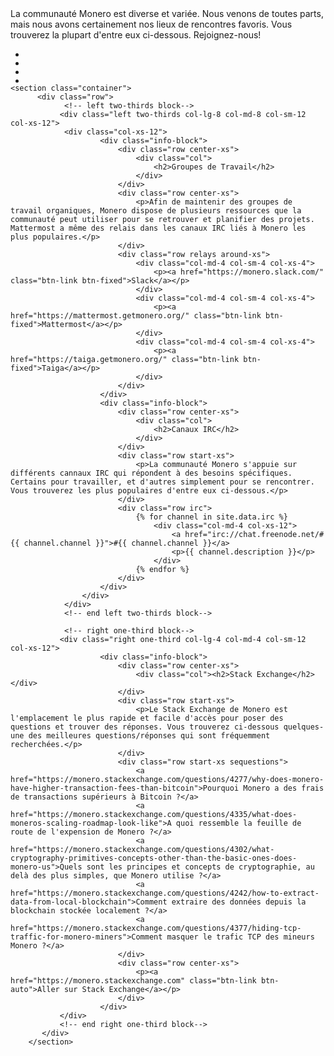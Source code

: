 <div markdown="1" class="text-center container description">
La communauté Monero est diverse et variée. Nous venons de toutes parts, mais nous avons certainement nos lieux de rencontres favoris. Vous trouverez la plupart d'entre eux ci-dessous. Rejoignez-nous!
</div>

<div class="hangouts">
    <section class="container">   
        <ul class="row center-xs">
            <li>
                <a href="https://twitter.com/monerocurrency" target="_blank" rel="noreferrer noopener"><div class="social-icon twitter"></div></a>
            </li>
            <li>
                <a href="https://reddit.com/r/monero" target="_blank" rel="noreferrer noopener"><div class="social-icon reddit"></div></a>
            </li>
            <li>
                <a href="https://www.facebook.com/monerocurrency/" target="_blank" rel="noreferrer noopener"><div class="social-icon facebook"></div></a>
            </li>
            <li>
                <a href="https://github.com/monero-project" target="_blank" rel="noreferrer noopener"><div class="social-icon github"></div></a>
            </li>
        </ul>
    </section>

    <section class="container">
          <div class="row">
                <!-- left two-thirds block-->
               <div class="left two-thirds col-lg-8 col-md-8 col-sm-12 col-xs-12">
                <div class="col-xs-12">
                        <div class="info-block">
                            <div class="row center-xs">
                                <div class="col">
                                    <h2>Groupes de Travail</h2>
                                </div>
                            </div>
                            <div class="row center-xs">
                                <p>Afin de maintenir des groupes de travail organiques, Monero dispose de plusieurs ressources que la communauté peut utiliser pour se retrouver et planifier des projets. Mattermost a même des relais dans les canaux IRC liés à Monero les plus populaires.</p>
                            </div>
                            <div class="row relays around-xs">
                                <div class="col-md-4 col-sm-4 col-xs-4">
                                    <p><a href="https://monero.slack.com/" class="btn-link btn-fixed">Slack</a></p>
                                </div>
                                <div class="col-md-4 col-sm-4 col-xs-4">
                                    <p><a href="https://mattermost.getmonero.org/" class="btn-link btn-fixed">Mattermost</a></p>
                                </div>
                                <div class="col-md-4 col-sm-4 col-xs-4">
                                    <p><a href="https://taiga.getmonero.org/" class="btn-link btn-fixed">Taiga</a></p>
                                </div>
                            </div>
                        </div>
                        <div class="info-block">
                            <div class="row center-xs">
                                <div class="col">
                                    <h2>Canaux IRC</h2>
                                </div>
                            </div>
                            <div class="row start-xs">
                                <p>La communauté Monero s'appuie sur différents cannaux IRC qui répondent à des besoins spécifiques. Certains pour travailler, et d'autres simplement pour se rencontrer. Vous trouverez les plus populaires d'entre eux ci-dessous.</p>
                            </div>
                            <div class="row irc">
                                {% for channel in site.data.irc %}
                                    <div class="col-md-4 col-xs-12">
                                        <a href="irc://chat.freenode.net/#{{ channel.channel }}">#{{ channel.channel }}</a>
                                        <p>{{ channel.description }}</p>
                                    </div>
                                {% endfor %}
                            </div>
                        </div>
                    </div>
                </div>
                <!-- end left two-thirds block-->

                <!-- right one-third block-->
               <div class="right one-third col-lg-4 col-md-4 col-sm-12 col-xs-12">
                        <div class="info-block">
                            <div class="row center-xs">
                                <div class="col"><h2>Stack Exchange</h2></div>
                            </div>
                            <div class="row start-xs">
                                <p>Le Stack Exchange de Monero est l'emplacement le plus rapide et facile d'accès pour poser des questions et trouver des réponses. Vous trouverez ci-dessous quelques-une des meilleures questions/réponses qui sont fréquemment recherchées.</p>
                            </div>
                            <div class="row start-xs sequestions">
                                <a href="https://monero.stackexchange.com/questions/4277/why-does-monero-have-higher-transaction-fees-than-bitcoin">Pourquoi Monero a des frais de transactions supérieurs à Bitcoin ?</a>
                                <a href="https://monero.stackexchange.com/questions/4335/what-does-moneros-scaling-roadmap-look-like">A quoi ressemble la feuille de route de l'expension de Monero ?</a>
                                <a href="https://monero.stackexchange.com/questions/4302/what-cryptography-primitives-concepts-other-than-the-basic-ones-does-monero-us">Quels sont les principes et concepts de cryptographie, au delà des plus simples, que Monero utilise ?</a>
                                <a href="https://monero.stackexchange.com/questions/4242/how-to-extract-data-from-local-blockchain">Comment extraire des données depuis la blockchain stockée localement ?</a>
                                <a href="https://monero.stackexchange.com/questions/4377/hiding-tcp-traffic-for-monero-miners">Comment masquer le trafic TCP des mineurs Monero ?</a>
                            </div>  
                            <div class="row center-xs">
                                <p><a href="https://monero.stackexchange.com" class="btn-link btn-auto">Aller sur Stack Exchange</a></p>
                            </div>
                        </div>
               </div>
               <!-- end right one-third block-->
           </div>
        </section>

</div>
